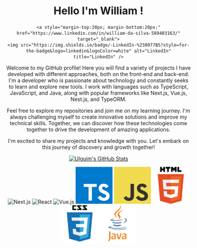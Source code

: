 
<div align="center">
<h1>Hello I'm William !</h1>


    <a style="margin-top:20px; margin-bottom:20px;" href="https://www.linkedin.com/in/william-da-silva-589403163/" target="_blank">
    <img src="https://img.shields.io/badge/-LinkedIn-%230077B5?style=for-the-badge&logo=linkedin&logoColor=white" alt="LinkedIn" title="LinkedIn" />
  </a>
<p> Welcome to my GitHub profile! Here you will find a variety of projects I have developed with different approaches, both on the front-end and back-end. I'm a developer who is passionate about technology and constantly seeks to learn and explore new tools. I work with languages such as TypeScript, JavaScript, and Java, along with popular frameworks like Next.js, Vue.js, Nest.js, and TypeORM.

Feel free to explore my repositories and join me on my learning journey. I'm always challenging myself to create innovative solutions and improve my technical skills. Together, we can discover how these technologies come together to drive the development of amazing applications.

I'm excited to share my projects and knowledge with you. Let's embark on this journey of discovery and growth together!
</p>

  <a href="https://awesome-github-stats.azurewebsites.net/index.html??cardType=github&theme=synthwave&preferLogin=false">    <img  alt="Ulguim's GitHub Stats" src="https://awesome-github-stats.azurewebsites.net/user-stats/Ulguim?cardType=github&theme=synthwave&preferLogin=false" />  </a>

<div align="center">
  <img src="https://camo.githubusercontent.com/f21f1fa29dfe5e1d0772b0efe2f43eca2f6dc14f2fede8d9cbef4a3a8210c91d/68747470733a2f2f6173736574732e76657263656c2e636f6d2f696d6167652f75706c6f61642f76313636323133303535392f6e6578746a732f49636f6e5f6c696768745f6261636b67726f756e642e706e67" alt="Next.js" title="Next.js" width="100" height="100" />
  <img src="https://avatars.githubusercontent.com/u/6412038?s=200&v=4" alt="React" title="React" width="100" height="100" />
  <img src="https://avatars.githubusercontent.com/u/6128107?s=200&v=4" alt="Vue.js" title="Vue.js" width="100" height="100" />
  <img src="https://raw.githubusercontent.com/github/explore/80688e429a7d4ef2fca1e82350fe8e3517d3494d/topics/typescript/typescript.png" alt="TypeScript" title="TypeScript" width="100" height="100" />
  <img src="https://raw.githubusercontent.com/github/explore/80688e429a7d4ef2fca1e82350fe8e3517d3494d/topics/javascript/javascript.png" alt="JavaScript" title="JavaScript" width="100" height="100" />
  <img src="https://raw.githubusercontent.com/github/explore/80688e429a7d4ef2fca1e82350fe8e3517d3494d/topics/html/html.png" alt="HTML" title="HTML" width="100" height="100" />
  <img src="https://raw.githubusercontent.com/github/explore/80688e429a7d4ef2fca1e82350fe8e3517d3494d/topics/css/css.png" alt="CSS" title="CSS" width="100" height="100" />
  <img src="https://raw.githubusercontent.com/github/explore/5b3600551e122a3277c2c5368af2ad5725ffa9a1/topics/java/java.png"  alt="JAVA" title="JAVA"  width="100" height="100"/>
</div>
</div>
